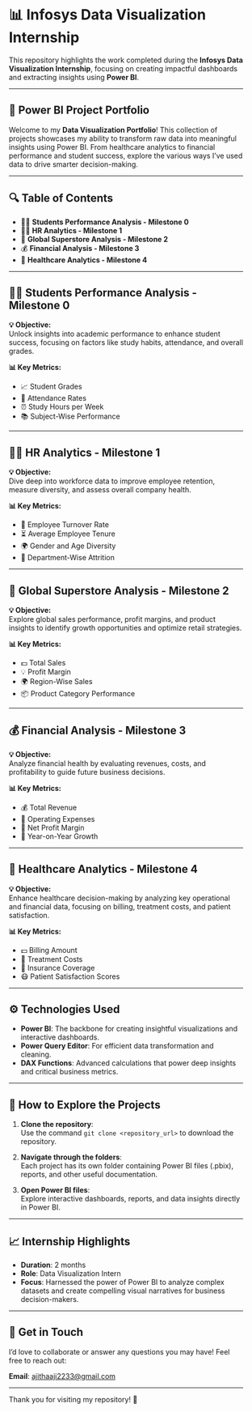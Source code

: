 <div style="padding-left: 20px; padding-right: 20px;">

# 📊 Infosys Data Visualization Internship

This repository highlights the work completed during the **Infosys Data Visualization Internship**, focusing on creating impactful dashboards and extracting insights using **Power BI**.

---

## 🚀 Power BI Project Portfolio

Welcome to my **Data Visualization Portfolio**! This collection of projects showcases my ability to transform raw data into meaningful insights using Power BI. From healthcare analytics to financial performance and student success, explore the various ways I’ve used data to drive smarter decision-making.

---

## 🔍 Table of Contents

- 🧑‍🎓 **Students Performance Analysis - Milestone 0**
- 🧑‍💼 **HR Analytics - Milestone 1**
- 🛒 **Global Superstore Analysis - Milestone 2**
- 💰 **Financial Analysis - Milestone 3**
- 🏥 **Healthcare Analytics - Milestone 4**

---

## 🧑‍🎓 Students Performance Analysis - Milestone 0

**💡 Objective:**  
Unlock insights into academic performance to enhance student success, focusing on factors like study habits, attendance, and overall grades.

**📊 Key Metrics:**
- 📈 Student Grades
- 📅 Attendance Rates
- ⏰ Study Hours per Week
- 📚 Subject-Wise Performance

---

## 🧑‍💼 HR Analytics - Milestone 1

**💡 Objective:**  
Dive deep into workforce data to improve employee retention, measure diversity, and assess overall company health.

**📊 Key Metrics:**
- 🔄 Employee Turnover Rate
- ⏳ Average Employee Tenure
- 🌍 Gender and Age Diversity
- 🏢 Department-Wise Attrition

---

## 🛒 Global Superstore Analysis - Milestone 2

**💡 Objective:**  
Explore global sales performance, profit margins, and product insights to identify growth opportunities and optimize retail strategies.

**📊 Key Metrics:**
- 💵 Total Sales
- 💡 Profit Margin
- 🌍 Region-Wise Sales
- 📦 Product Category Performance

---

## 💰 Financial Analysis - Milestone 3

**💡 Objective:**  
Analyze financial health by evaluating revenues, costs, and profitability to guide future business decisions.

**📊 Key Metrics:**
- 💰 Total Revenue
- 💸 Operating Expenses
- 🏦 Net Profit Margin
- 📅 Year-on-Year Growth

---

## 🏥 Healthcare Analytics - Milestone 4

**💡 Objective:**  
Enhance healthcare decision-making by analyzing key operational and financial data, focusing on billing, treatment costs, and patient satisfaction.

**📊 Key Metrics:**
- 💵 Billing Amount
- 💉 Treatment Costs
- 🏥 Insurance Coverage
- 😷 Patient Satisfaction Scores

---

## ⚙️ Technologies Used

- **Power BI**: The backbone for creating insightful visualizations and interactive dashboards.
- **Power Query Editor**: For efficient data transformation and cleaning.
- **DAX Functions**: Advanced calculations that power deep insights and critical business metrics.

---

## 🚀 How to Explore the Projects

1. **Clone the repository**:  
   Use the command `git clone <repository_url>` to download the repository.
   
2. **Navigate through the folders**:  
   Each project has its own folder containing Power BI files (.pbix), reports, and other useful documentation.
   
3. **Open Power BI files**:  
   Explore interactive dashboards, reports, and data insights directly in Power BI.

---

## 📈 Internship Highlights

- **Duration**: 2 months
- **Role**: Data Visualization Intern
- **Focus**: Harnessed the power of Power BI to analyze complex datasets and create compelling visual narratives for business decision-makers.

---

## 📩 Get in Touch

I’d love to collaborate or answer any questions you may have! Feel free to reach out:

**Email**: [ajithaaji2233@gmail.com](mailto:ajithaaji2233@gmail.com)  


---

Thank you for visiting my repository! 🚀

</div>
